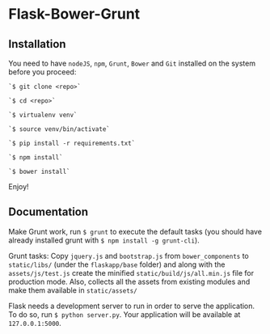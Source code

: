 # Flask-Bower-Grunt

## Installation

You need to have `nodeJS`, `npm`, `Grunt`, `Bower` and `Git` installed on the system before you proceed:

  	`$ git clone <repo>`

  	`$ cd <repo>`

  	`$ virtualenv venv`

  	`$ source venv/bin/activate`

  	`$ pip install -r requirements.txt`

  	`$ npm install`

  	`$ bower install`

Enjoy!

## Documentation

  Make Grunt work, run `$ grunt` to execute the default tasks (you should have already installed grunt with `$ npm install -g grunt-cli`). 
  
  
  Grunt tasks: Copy `jquery.js` and `bootstrap.js` from `bower_components` to `static/libs/` (under the `flaskapp/base` folder) and along with the `assets/js/test.js` create the minified `static/build/js/all.min.js` file for production mode. Also, collects all the assets from existing modules and make them available in `static/assets/`
  

  Flask needs a development server to run in order to serve the application. To do so, run `$ python server.py`. Your application will be available at `127.0.0.1:5000`.

  
